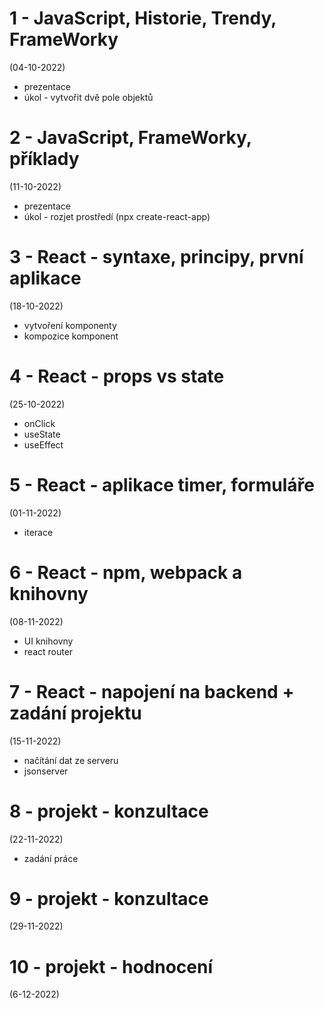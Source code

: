 # 1 - JavaScript, Historie, Trendy, FrameWorky
(04-10-2022)
- prezentace
- úkol - vytvořit dvě pole objektů 

# 2  - JavaScript, FrameWorky, příklady
(11-10-2022)
- prezentace
- úkol - rozjet prostředí (npx create-react-app)

# 3 - React - syntaxe, principy, první aplikace
(18-10-2022)
- vytvoření komponenty
- kompozice komponent

# 4 - React - props vs state
(25-10-2022)
- onClick
- useState
- useEffect

# 5 - React - aplikace timer, formuláře
(01-11-2022)

- iterace

# 6 - React - npm, webpack a knihovny
(08-11-2022)
- UI knihovny
- react router

# 7 - React - napojení na backend + zadání projektu
(15-11-2022)
- načítání dat ze serveru
- jsonserver

# 8 - projekt - konzultace
(22-11-2022)
- zadání práce

# 9 - projekt - konzultace
(29-11-2022)

# 10 - projekt - hodnocení
(6-12-2022)
